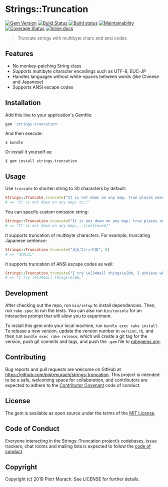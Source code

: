 # Strings::Truncation

[![Gem Version](https://badge.fury.io/rb/strings-truncation.svg)][gem]
[![Build Status](https://secure.travis-ci.org/piotrmurach/strings-truncation.svg?branch=master)][travis]
[![Build status](https://ci.appveyor.com/api/projects/status/s8y94c4tvi8mgrh2?svg=true)][appveyor]
[![Maintainability](https://api.codeclimate.com/v1/badges/f7ecb5bf87696e522ccb/maintainability)][codeclimate]
[![Coverage Status](https://coveralls.io/repos/github/piotrmurach/strings-truncation/badge.svg?branch=master)][coverage]
[![Inline docs](http://inch-ci.org/github/piotrmurach/strings-truncation.svg?branch=master)][inchpages]

[gem]: http://badge.fury.io/rb/strings-truncation
[travis]: http://travis-ci.org/piotrmurach/strings-truncation
[appveyor]: https://ci.appveyor.com/project/piotrmurach/strings-truncation
[codeclimate]: https://codeclimate.com/github/piotrmurach/strings-truncation/maintainability
[coverage]: https://coveralls.io/github/piotrmurach/strings-truncation?branch=master
[inchpages]: http://inch-ci.org/github/piotrmurach/strings-truncation

> Truncate strings with multibyte chars and ansi codes

## Features

* No monkey-patching String class
* Supports multibyte character encodings such as UTF-8, EUC-JP
* Handles languages without white-spaces between words (like Chinese and Japanese)
* Supports ANSI escape codes

## Installation

Add this line to your application's Gemfile:

```ruby
gem 'strings-truncation'
```

And then execute:

    $ bundle

Or install it yourself as:

    $ gem install strings-truncation

## Usage

Use `truncate` to shorten string to 30 characters by default:

```ruby
Strings::Truncate.truncate("It is not down on any map; true places never are.")
# => "It is not down on any map; tr…""
```

You can specify custom omission string:

```ruby
Strings::Truncation.truncate("It is not down on any map; true places never are.", 40, omission: "...(continued)")
# => "It is not down on any map;...(continued)"
```

It supports truncation of multibyte characters. For example, truncating Japanese sentence:

```ruby
Strings::Truncation.truncate("太丸ゴシック体", 8)
# => "太丸ゴ…"
```

It supports truncation of ANSI escape codes as well:

```ruby
Strings::Truncation.truncate("I try \e[34mall things\e[0m, I achieve what I can", 18)
# => "I try \e[34mall things\e[0m…"
```

## Development

After checking out the repo, run `bin/setup` to install dependencies. Then, run `rake spec` to run the tests. You can also run `bin/console` for an interactive prompt that will allow you to experiment.

To install this gem onto your local machine, run `bundle exec rake install`. To release a new version, update the version number in `version.rb`, and then run `bundle exec rake release`, which will create a git tag for the version, push git commits and tags, and push the `.gem` file to [rubygems.org](https://rubygems.org).

## Contributing

Bug reports and pull requests are welcome on GitHub at https://github.com/piotrmurach/strings-truncation. This project is intended to be a safe, welcoming space for collaboration, and contributors are expected to adhere to the [Contributor Covenant](http://contributor-covenant.org) code of conduct.

## License

The gem is available as open source under the terms of the [MIT License](https://opensource.org/licenses/MIT).

## Code of Conduct

Everyone interacting in the Strings::Truncation project’s codebases, issue trackers, chat rooms and mailing lists is expected to follow the [code of conduct](https://github.com/[USERNAME]/strings-truncation/blob/master/CODE_OF_CONDUCT.md).


## Copyright

Copyright (c) 2019 Piotr Murach. See LICENSE for further details.
